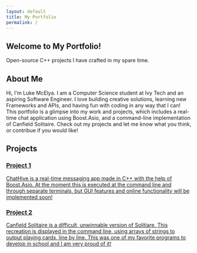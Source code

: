 ```yaml
---
layout: default
title: My Portfolio
permalink: /
---
```


<!--- Home --->
<section class="hero">
  <h2>
    Welcome to My Portfolio!
  </h2>
  <p>
    Open-source C++ projects I have crafted in my spare time.
  </p>
</section>

<!--- About --->
<section id="about" class="about">
  <h2>About Me</h2>
  <p>
    Hi, I'm Luke McElya. I am a Computer Science student at Ivy Tech and an aspiring Software Engineer.
    I love building creative solutions, learning new Frameworks and APIs, and having fun with coding in any way that I can!
    This portfolio is a glimpse into my work and projects, which includes a real-time chat application using
    Boost.Asio, and a command-line implementation of Canfield Solitaire. Check out my projects and let me know what you think,
    or contribue if you would like!
  </p>
</section>

<!--- Projects --->
<section id="projects" class="projects">
  <h2>Projects</h2>
  <div class="project">
    <h3> <a href="https://github.com/lukemcelya/ChatHive" target="_blank"> 
      Project 1 
    </h3>
    <p>
      ChatHive is a real-time messaging app made in C++ with the help of Boost.Asio. 
      At the moment this is executed at the command line and through separate terminals, 
      but GUI features and online functionality will be implemented soon!
    </p>
  </div>
  <div class="project">
    <h3> <a href="https://github.com/lukemcelya/CanfieldSolitaire" target="_blank"> 
      Project 2 
    </h3>
    <p>
      Canfield Solitaire is a difficult, unwinnable version of Solitiare. 
      This recreation is displayed in the command line, using arrays of strings 
      to output playing cards, line by line. This was one of my favorite programs 
      to develop in school and I am very proud of it!
    </p>
  </div>
</section>


